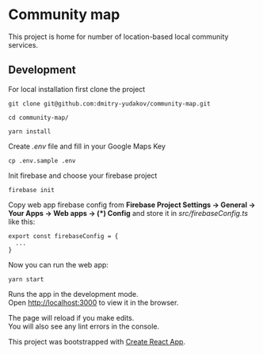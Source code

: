 # Community map

This project is home for number of location-based local community services.

## Development

For local installation first clone the project

```
git clone git@github.com:dmitry-yudakov/community-map.git

cd community-map/

yarn install
```

Create _.env_ file and fill in your Google Maps Key

```
cp .env.sample .env
```

Init firebase and choose your firebase project

```
firebase init
```

Copy web app firebase config from **Firebase Project Settings -> General -> Your Apps -> Web apps -> (\*) Config** and store it in _src/firebaseConfig.ts_ like this:

```
export const firebaseConfig = {
  ...
}
```

Now you can run the web app:

```
yarn start
```

Runs the app in the development mode.<br />
Open [http://localhost:3000](http://localhost:3000) to view it in the browser.

The page will reload if you make edits.<br />
You will also see any lint errors in the console.

This project was bootstrapped with [Create React App](https://github.com/facebook/create-react-app).
